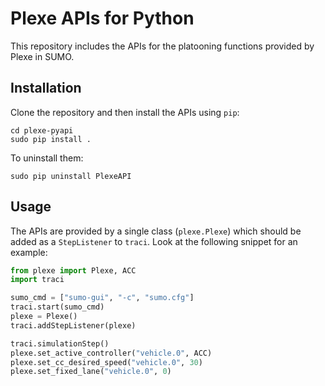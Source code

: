 Plexe APIs for Python
=====================

This repository includes the APIs for the platooning functions provided
by Plexe in SUMO.

Installation
------------

Clone the repository and then install the APIs using `pip`:
```
cd plexe-pyapi
sudo pip install .
```
To uninstall them:
```
sudo pip uninstall PlexeAPI
```

Usage
-----

The APIs are provided by a single class (`plexe.Plexe`) which should be
added as a `StepListener` to `traci`. Look at the following snippet for
an example:
```python
from plexe import Plexe, ACC
import traci

sumo_cmd = ["sumo-gui", "-c", "sumo.cfg"]
traci.start(sumo_cmd)
plexe = Plexe()
traci.addStepListener(plexe)

traci.simulationStep()
plexe.set_active_controller("vehicle.0", ACC)
plexe.set_cc_desired_speed("vehicle.0", 30)
plexe.set_fixed_lane("vehicle.0", 0)
```
